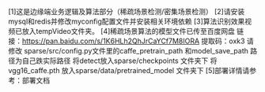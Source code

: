 [1]这是边缘端业务逻辑及算法部分（稀疏场景检测/密集场景检测）
[2]请安装mysql和redis并修改myconfig配置文件并安装相关环境依赖
[3]算法识别效果视频已放入tempVideo文件夹。
[4]稀疏场景算法的模型文件已传至百度网盘 
链接：https://pan.baidu.com/s/1K6HLh2QhJrCaYCf7M8IORA 
提取码：oxk3
请修改 sparse/src/config.py文件里的caffe_pretrain_path 和model_save_path 路径为自己跌实际路径 
将detect放入sparse/checkpoints 文件夹下
将vgg16_caffe.pth 放入sparse/data/pretrained_model 文件夹下
[5]部署详情请参考：部署文档
